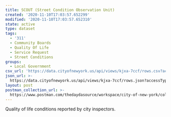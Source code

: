 ```yaml
---
title: SCOUT (Street Condition Observation Unit)
created: '2020-11-10T17:03:57.652299'
modified: '2020-11-10T17:03:57.652310'
state: active
type: dataset
tags:
  - '311'
  - Community Boards
  - Quality Of Life
  - Service Request
  - Street Conditions
groups:
  - Local Government
csv_url: 'https://data.cityofnewyork.us/api/views/kjxa-7ccf/rows.csv?accessType=DOWNLOAD'
json_url: >-
  https://data.cityofnewyork.us/api/views/kjxa-7ccf/rows.json?accessType=DOWNLOAD
layout: post
postman_collection_url: >-
  https://www.postman.com/thedaydasource/workspace/city-of-new-york/collection/15909983-8c3f88eb-aa95-46d3-a7d9-628211221ab6
---
```

Quality of life conditions reported by city inspectors.
